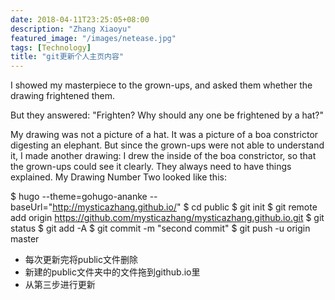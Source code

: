 ```yaml
---
date: 2018-04-11T23:25:05+08:00
description: "Zhang Xiaoyu"
featured_image: "/images/netease.jpg"
tags: [Technology]
title: "git更新个人主页内容"
---
```


I showed my masterpiece to the grown-ups, and asked them whether the drawing frightened them.

But they answered: "Frighten? Why should any one be frightened by a hat?"

My drawing was not a picture of a hat. It was a picture of a boa constrictor digesting an elephant. But since the grown-ups were not able to understand it, I made another drawing: I drew the inside of the boa constrictor, so that the grown-ups could see it clearly. They always need to have things explained. My Drawing Number Two looked like this:

$ hugo --theme=gohugo-ananke --baseUrl="http://mysticazhang.github.io/"
$ cd public
$ git init
$ git remote add origin https://github.com/mysticazhang/mysticazhang.github.io.git
$ git status 
$ git add -A
$ git commit -m "second commit"
$ git push -u origin master

* 每次更新完将public文件删除
* 新建的public文件夹中的文件拖到github.io里
* 从第三步进行更新
